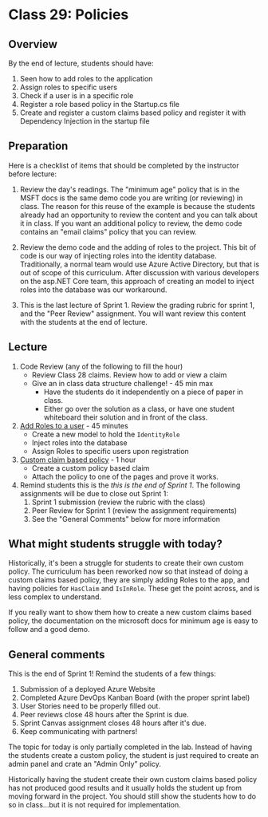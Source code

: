 # Class 29: Policies

## Overview
By the end of lecture, students should have:
1. Seen how to add roles to the application
1. Assign roles to specific users
1. Check if a user is in a specific role
1. Register a role based policy in the Startup.cs file
1. Create and register a custom claims based policy and register it with
Dependency Injection in the startup file 

## Preparation
Here is a checklist of items that should be completed by the instructor
before lecture:

1. Review the day's readings. The "minimum age" policy that is in the MSFT docs is the same demo code you are writing (or reviewing) in class. The reason for this reuse of the example is because the students already had an opportunity to review the content and you can talk about it in class. If you want an additional policy to review, the demo code contains an "email claims" policy that you can review.
 
1. Review the demo code and the adding of roles to the project. This bit of code is our way of injecting roles into the identity database. Traditionally, a normal team would use Azure Active Directory, but that is out of scope of this curriculum. After discussion with various developers on the asp.NET Core team, this approach of creating an model to inject roles into the database was our workaround. 

1. This is the last lecture of Sprint 1. Review the grading rubric for sprint 1, and the "Peer Review" assignment. You will want review this content with the students at the end of lecture. 

## Lecture
1. Code Review (any of the following to fill the hour)
    - Review Class 28 claims. Review how to add or view a claim
    - Give an in class data structure challenge! - 45 min max
      - Have the students do it independently on a piece of paper in class. 
      - Either go over the solution as a class, or have one student whiteboard their solution and in front of the class. 
1. [Add Roles to a user](./roles.md) - 45 minutes
   - Create a new model to hold the `IdentityRole`
   - Inject roles into the database
   - Assign Roles to specific users upon registration
1. [Custom claim based policy](./policies.md) - 1 hour
   - Create a custom policy based claim
   - Attach the policy to one of the pages and prove it works.
1. Remind students this is the *this is the end of Sprint 1*. The following assignments will be due to close out Sprint 1:
    1. Sprint 1 submission (review the rubric with the class)
    2. Peer Review for Sprint 1 (review the assignment requirements) 
    3. See the "General Comments" below for more information

## What might students struggle with today?  

Historically, it's been a struggle for students to create their own custom policy. The curriculum has
been reworked now so that instead of doing a custom claims based policy, they are simply adding Roles to the app, and having policies for `HasClaim` and `IsInRole`. These get the point across, and is less complex to understand.

If you really want to show them how to create a new custom claims based policy, the documentation on the microsoft docs for minimum age is easy to follow and a good demo. 

## General comments

This is the end of Sprint 1! Remind the students of a few things:
1. Submission of a deployed Azure Website
1. Completed Azure DevOps Kanban Board (with the proper sprint label)
1. User Stories need to be properly filled out. 
1. Peer reviews close 48 hours after the Sprint is due.
1. Sprint Canvas assignment closes 48 hours after it's due. 
1. Keep communicating with partners!


The topic for today is only partially completed in the lab. Instead of having 
the students create a custom policy, the student is just required to 
create an admin panel and crate an "Admin Only" policy. 

Historically having the student create their own custom claims based policy
has not produced good results and it usually holds the student up
from moving forward in the project. You should still show the students 
how to do so in class...but it is not required for implementation. 